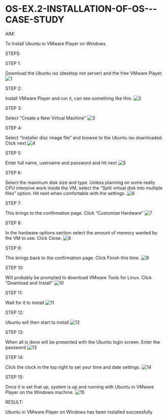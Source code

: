 # OS-EX.2-INSTALLATION-OF-OS---CASE-STUDY

AIM:

To Install Ubuntu in VMware Player on Windows.

STEPS:

STEP 1:

Download the Ubuntu iso (desktop not server) and the free VMware Player.
![1](https://github.com/Divya110205/OS-EX.2-INSTALLATION-OF-OS---CASE-STUDY/assets/119404855/a55d47f5-0bca-4fdc-994a-a18cf979010a)

STEP 2:

Install VMware Player and run it, can see something like this:
![2](https://github.com/Divya110205/OS-EX.2-INSTALLATION-OF-OS---CASE-STUDY/assets/119404855/0e545195-c6a7-4fd5-aa08-0dc66a66f105)

STEP 3:

Select “Create a New Virtual Machine”
![3](https://github.com/Divya110205/OS-EX.2-INSTALLATION-OF-OS---CASE-STUDY/assets/119404855/06f71f78-6c29-4e9d-84ad-531fecd03329)

STEP 4:

Select “Installer disc image file” and browse to the Ubuntu iso downloaded. Click next
![4](https://github.com/Divya110205/OS-EX.2-INSTALLATION-OF-OS---CASE-STUDY/assets/119404855/b8c71809-a3be-4e3a-bb44-f04ef2d77c67)

STEP 5:

Enter full name, username and password and hit next
![5](https://github.com/Divya110205/OS-EX.2-INSTALLATION-OF-OS---CASE-STUDY/assets/119404855/dc47b363-d533-4837-a388-b26bd87ccb8c)

STEP 6:

Select the maximum disk size and type. Unless planning on some really CPU intensive work inside the VM, select the “Split virtual disk into multiple files” option. Hit next when comfortable with the settings.
![6](https://github.com/Divya110205/OS-EX.2-INSTALLATION-OF-OS---CASE-STUDY/assets/119404855/c811844a-4cf0-4763-9883-14a9416df709)

STEP 7:

This brings to the confirmation page. Click “Customize Hardware”
![7](https://github.com/Divya110205/OS-EX.2-INSTALLATION-OF-OS---CASE-STUDY/assets/119404855/9e77251b-c712-4563-8c38-ac2110f211bf)

STEP 8:

In the hardware options section select the amount of memory wanted by the VM to use. Click Close. 
![8](https://github.com/Divya110205/OS-EX.2-INSTALLATION-OF-OS---CASE-STUDY/assets/119404855/4849305e-7097-427d-a42e-c2735ff61a7a)

STEP 9:

This brings back to the confirmation page. Click Finish this time.
![9](https://github.com/Divya110205/OS-EX.2-INSTALLATION-OF-OS---CASE-STUDY/assets/119404855/327e10ba-0715-42dc-891f-d999f3869dff)

STEP 10:

Will probably be prompted to download VMware Tools for Linux. Click “Download and Install” 
![10](https://github.com/Divya110205/OS-EX.2-INSTALLATION-OF-OS---CASE-STUDY/assets/119404855/fed335a6-a86e-40c7-8f01-30057568d028)

STEP 11:

Wait for it to install
![11](https://github.com/Divya110205/OS-EX.2-INSTALLATION-OF-OS---CASE-STUDY/assets/119404855/25179ca3-54c8-4308-b24e-664f79bfad03)

STEP 12:

Ubuntu will then start to install
![12](https://github.com/Divya110205/OS-EX.2-INSTALLATION-OF-OS---CASE-STUDY/assets/119404855/830cdc49-6308-4055-afb7-28505424abf3)

STEP 13:

When  all is done will be presented with the Ubuntu  login screen. Enter the password
![13](https://github.com/Divya110205/OS-EX.2-INSTALLATION-OF-OS---CASE-STUDY/assets/119404855/c6c4b699-d052-460d-881d-c5842eb174b7)

STEP 14:

Click the clock in the top right to set your time and date settings.
![14](https://github.com/Divya110205/OS-EX.2-INSTALLATION-OF-OS---CASE-STUDY/assets/119404855/018bb30e-a5f6-46f7-9bf1-d2721062b2be)

STEP 15:

Once it is set that up, system is up and running with Ubuntu in VMware Player on the Windows machine. 
![15](https://github.com/Divya110205/OS-EX.2-INSTALLATION-OF-OS---CASE-STUDY/assets/119404855/12853722-46e3-42ba-8e1d-3d0895d42f3b)

RESULT:

Ubuntu in VMware Player on Windows has been installed successfully
